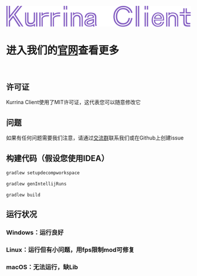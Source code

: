 <p align="center">
  <img src="/.github/assets/KurrinaLogo.png" alt="Kurrina Client" title="KurrinaClient">
</p>


# 进入我们的[官网](https://kurrina.rth5.com/)查看更多
<br>

## 许可证
Kurrina Client使用了MIT许可证，这代表您可以随意修改它

## 问题
如果有任何问题需要我们注意，请通过[交流群](https://qm.qq.com/cgi-bin/qm/qr?k=TeRXozTGL4-x_PHQvOSu-1jfVm7M5Wo7&jump_from=webapi&authKey=kdS3k/8SiWLvnUVo139EyK37SO/eM8RS0jk8JOwqeqnOcPXQdwLYSHRfgK04o68d)联系我们或在Github上创建issue

## 构建代码（假设您使用IDEA）
```
gradlew setupdecompworkspace
```
```
gradlew genIntellijRuns
```
```
gradlew build
```

## 运行状况
### Windows：运行良好
### Linux：运行但有小问题，用fps限制mod可修复
### macOS：无法运行，缺Lib

